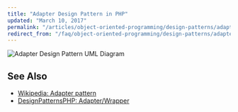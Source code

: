 ```yaml
---
title: "Adapter Design Pattern in PHP"
updated: "March 10, 2017"
permalink: "/articles/object-oriented-programming/design-patterns/adapter/"
redirect_from: "/faq/object-oriented-programming/design-patterns/adapter/"
---
```


![Adapter Design Pattern UML Diagram](https://raw.githubusercontent.com/php-earth/assets/master/images/oop/design-patterns/structural/adapter.png "Adapter Design Pattern UML Diagram")

## See Also

* [Wikipedia: Adapter pattern](http://en.wikipedia.org/wiki/Adapter_pattern)
* [DesignPatternsPHP: Adapter/Wrapper](http://designpatternsphp.readthedocs.io/en/latest/Structural/Adapter/README.html)
